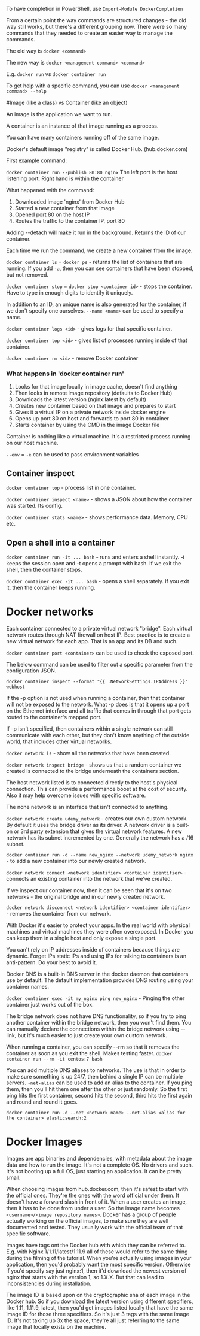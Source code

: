 To have completion in PowerShell, use `Import-Module DockerCompletion`

From a certain point the way commands are structured changes - 
the old way still works, but there's a different grouping now. There were so many commands
that they needed to create an easier way to manage the commands.

The old way is `docker <command>`

The new way is `docker <management command> <command>`

E.g. `docker run` vs `docker container run`

To get help with a specific command, you can use `docker <management command> --help`

#Image (like a class) vs Container (like an object)

An image is the application we want to run. 

A container is an instance of that image running as a process.

You can have many containers running off of the same image.

Docker's default image "registry" is called Docker Hub. (hub.docker.com)

First example command:

`docker container run --publish 80:80 nginx` The left port is the host listening port. 
Right hand is within the container

What happened with the command:

1) Downloaded image 'nginx' from Docker Hub
2) Started a new container from that image
3) Opened port 80 on the host IP
4) Routes the traffic to the container IP, port 80

Adding --detach will make it run in the background. Returns the ID of our container.

Each time we run the command, we create a new container from the image.

`docker container ls` = `docker ps` - returns the list of containers that are running.
If you add `-a`, then you can see containers that have been stopped, but not removed.

`docker container stop` = `docker stop <container id>` - stops the container. Have to type in enough digits to identify it uniquely.

In addition to an ID, an unique name is also generated for the container, if we don't specify one ourselves.
`--name <name>` can be used to specify a name. 

`docker container logs <id>` - gives logs for that specific container.

`docker container top <id>` - gives list of processes running inside of that container.

`docker container rm <id>` - remove Docker container

### What happens in 'docker container run'
1) Looks for that image locally in image cache, doesn't find anything
2) Then looks in remote image repository (defaults to Docker Hub)
3) Downloads the latest version (nginx:latest by default)
4) Creates new container based on that image and prepares to start
5) Gives it a virtual IP on a private network inside docker engine 
6) Opens up port 80 on host and forwards to port 80 in container
7) Starts container by using the CMD in the image Docker file

Container is nothing like a virtual machine. It's a restricted process running on our host machine.

`--env` = `-e` can be used to pass environment variables

## Container inspect

`docker container top` - process list in one container.

`docker container inspect <name>` - shows a JSON about how the container was started. Its config.

`docker container stats <name>` - shows performance data. Memory, CPU etc.

## Open a shell into a container

`docker container run -it ... bash` - runs and enters a shell instantly. -i keeps the session 
open and -t opens a prompt with bash. If we exit the shell, then the container stops.

`docker container exec -it ... bash` - opens a shell separately. If you exit it, then the
container keeps running.

# Docker networks

Each container connected to a private virtual network "bridge". 
Each virtual network routes through NAT firewall on host IP. Best practice is to create a new
virtual network for each app. That is an app and its DB and such.

`docker container port <container>` can be used to check the exposed port.

The below command can be used to filter out a specific parameter from the configuration JSON.

``docker container inspect --format "{{ .NetworkSettings.IPAddress }}" webhost``

If the -p option is not used when running a container, then that container will not be exposed to the network.
What -p does is that it opens up a port on the Ethernet interface and all traffic
that comes in through that port gets routed to the container's mapped port.

If -p isn't specified, then containers within a single network can still communicate with each other,
but they don't know anything of the outside world, that includes other virtual networks.

`docker network ls` - show all the networks that have been created.

`docker network inspect bridge` - shows us that a random container we created is connected to the bridge
underneath the containers section.

The host network listed is to connected directly to the host's physical connection. This can
provide a performance boost at the cost of security. Also it may help overcome issues with
specific software.

The none network is an interface that isn't connected to anything.

`docker network create udemy_network` - creates our own custom network. By default it uses
the bridge driver as its driver. A network driver is a built-on or 3rd party extension that
gives the virtual network features. A new network has its subnet incremented by one. Generally
the network has a /16 subnet.

`docker container run -d --name new_nginx --network udemy_network nginx` - to add a new container
into our newly created network.

`docker network connect <network identifier> <container identifier>` - connects an existing
container into the network that we've created.

If we inspect our container now, then it can be seen that it's on two networks - the original
bridge and in our newly created network.

`docker network disconnect <network identifier> <container identifier>` - removes the container
from our network.

With Docker it's easier to protect your apps. In the real world with physical machines and virtual machines
they were often overexposed. In Docker you can keep them in a single host and only expose a single port.

You can't rely on IP addresses inside of containers because things are dynamic. Forget IPs
static IPs and using IPs for talking to containers is an anti-pattern. Do your best to avoid it.

Docker DNS is a built-in DNS server in the docker daemon that containers use by default.
The default implementation provides DNS routing using your container names.

`docker container exec -it my_nginx ping new_nginx` - Pinging the other container just works 
out of the box.

The bridge network does not have DNS functionality, so if you try to ping another container
within the bridge network, then you won't find them. You can manually declare the connections
within the bridge network using --link, but it's much easier to just create your own custom network.

When running a container, you can specify --rm so that it removes the container as soon as you 
exit the shell. Makes testing faster.
`docker container run --rm -it centos:7 bash`

You can add multiple DNS aliases to networks. The use is that in order to make sure something
is up 24/7, then behind a single IP can be multiple servers. `-net-alias` can be used to 
add an alias to the container. If you ping them, then you'll hit them one after the other or just randomly.
So the first ping hits the first container, second hits the second, third hits the first again
and round and round it goes.

`docker container run -d --net <network name> --net-alias <alias for the container> elasticsearch:2`

# Docker Images

Images are app binaries and dependencies, with metadata about the image data and how to 
run the image. It's not a complete OS. No drivers and such. It's not booting up a full 
OS, just starting an application. It can be pretty small.

When choosing images from hub.docker.com, then it's safest to start with the official ones.
They're the ones with the word official under them. It doesn't have a forward slash in front of it.
When a user creates an image, then it has to be done from under a user. So the image name
becomes `<username>/<image repository names>`. Docker has a group of people actually working
on the official images, to make sure they are well documented and tested. They usually work
with the official team of that specific software.

Images have tags ont the Docker hub with which they can be referred to. E.g. with Nginx 
1/1.11/latest/1.11.9 all of these would refer to the same thing during the filming of the tutorial.
When you're actually using images in your application, then you'd probably want the most specific version.
Otherwise if you'd specify say just nginx:1, then it'd download the newest version of nginx that
starts with the version 1, so 1.X.X. But that can lead to inconsistencies during installation.

The image ID is based upon on the cryptographic sha of each image in the Docker hub. So if you
download the latest version using different specifiers, like 1.11, 1.11.9, latest, then you'd get
images listed locally that have the same image ID for those three specifiers. So it's just 3
tags with the same image ID. It's not taking up 3x the space, they're all just referring to the same
image that locally exists on the machine.
